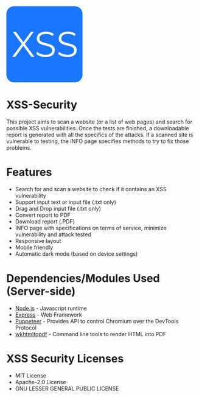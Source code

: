 <img src="https://github.com/itsraval/XSS-Security/blob/main/public/images/favicon.png?" width="200" height="200">

# XSS-Security
This project aims to scan a website (or a list of web pages) and search for possible XSS vulnerabilities. Once the tests are finished, a downloadable report is generated with all the specifics of the attacks. If a scanned site is vulnerable to testing, the INFO page specifies methods to try to fix those problems.

# Features
* Search for and scan a website to check if it contains an XSS vulnerability
* Support input text or input file (.txt only)
* Drag and Drop input file (.txt only)
* Convert report to PDF
* Download report (.PDF)
* INFO page with specifications on terms of service, minimize vulnerability and attack tested 
* Responsive layout
* Mobile friendly
* Automatic dark mode (based on device settings)

# Dependencies/Modules Used (Server-side)
* [Node.js](https://nodejs.org/en/) - Javascript runtime
* [Express](https://expressjs.com/) - Web Framework
* [Puppeteer](https://www.npmjs.com/package/puppeteer) - Provides API to control Chromium over the DevTools Protocol
* [wkhtmltopdf](https://wkhtmltopdf.org/) - Command line tools to render HTML into PDF

# XSS Security Licenses 
* MIT License
* Apache-2.0 License
* GNU LESSER GENERAL PUBLIC LICENSE
